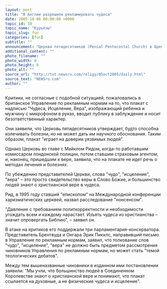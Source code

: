 ```yaml
---
layout: post
title: "В Англии разрешили рекламировать чудеса"
date: 2005-10-06 00:00:00 +0000
topic_id: 10
topic_name: "Курьёзы"
topic_slug: fun
categories: [fun]
subtitle: ""
announcement: "Церкви пятидесятников (Penial Pentecostal Church) в Брентвуде (графство Эссекс) разрешили использовать плакат с обещанием чудес. Как иронично отмечает сегодня газета The Daily Telegraph (перевод публикации - на сайте InoPressa.ru), вследствие этого \"религия одержала редкую победу над наукой\"."
additional_content: ""
photo_filename: ""
photo_width: 0
photo_height: 0
photo_alt: ""
source_url: "http://txt.newsru.com/religy/05oct2005/daily.html"
source_text: "NEWSru.com"
author: ""
---
```

Критики, не согласные с подобной ситуацией, пожаловались в британское Управление по рекламным нормам на то, что плакат с надписью "Чудеса, Исцеление, Вера", изображающий ребенка и мужчину с микрофоном в руках, вводит публику в заблуждение и носит безответственный характер.

Они заявили, что Церковь пятидесятников утверждает, будто способна излечивать болезни, но не может дать им научного обоснования. Таким образом, плакат "играет на доверии уязвимых людей".

Однако Церковь во главе с Майклом Ридом, когда-то работавшим комиссаром лондонской полиции, потом ставшим страховым агентом, и, наконец, пришедшим к вере, заявила, что на плакате не идет речь о методах лечения и болезнях.

По убеждению представителей Церкви, слова "чудо", "исцеление", "вера" – это просто свидетельство веры в Слово Божие, и большинство людей знают о христианской вере в чудеса.

Рид, в 1995 году ставший "епископом" на Международной конференции харизматических церквей, назвал расследование "нонсенсом".

"Давление с требованием политкорректности и необходимости угождать всем и каждому нарастает. Изъять чудеса из христианства – значит опровергать Библию", – заявил он.

В атаке на критиков его поддержали три парламентария-консерватора. Представитель Брентвуда и Онгара Эрик Пикклс, направивший письмо в Управление по рекламным нормам, заявил, что толкование слов "чудо", "исцеление", "вера" не должно быть предметом рассмотрения чиновников Управления по рекламным нормам, но может стать "темой теологических дебатов".

Между тем вышеназванные чиновники в изданном ими постановлении заявили: "Мы учли, что большинство людей в Соединенном Королевстве знают о христианской вере и понимают, что плакат ссылается на духовные, а не физические чудеса и исцеление".
